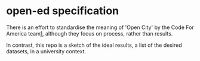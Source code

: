 # open-ed specification

There is an effort to standardise the meaning of 'Open City' by
the Code For America team[1], although they focus on process,
rather than results. 

In contrast, this repo is a sketch of the ideal results, a list
of the desired datasets, in a university context.


[1]: http://www.codeforamerica.org/governments/principles/open-data/
